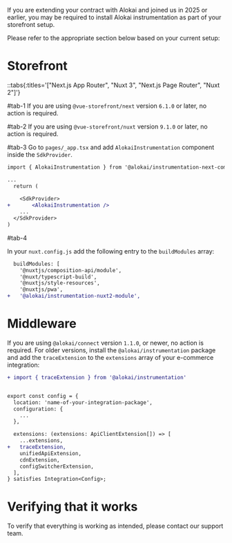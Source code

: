 If you are extending your contract with Alokai and joined us in 2025 or earlier, you may be required to install Alokai instrumentation as part of your storefront setup.

Please refer to the appropriate section below based on your current setup:

# Storefront
::tabs{:titles='["Next.js App Router", "Nuxt 3", "Next.js Page Router", "Nuxt 2"]'}

#tab-1
If you are using `@vue-storefront/next` version `6.1.0` or later, no action is required.

#tab-2
If you are using `@vue-storefront/nuxt` version `9.1.0` or later, no action is required.

#tab-3
Go to `pages/_app.tsx` and add `AlokaiInstrumentation` component inside the `SdkProvider`.

```diff
import { AlokaiInstrumentation } from '@alokai/instrumentation-next-component';

...
  return (
    
    <SdkProvider>
+       <AlokaiInstrumentation />
    ...
  </SdkProvider>
)
```

#tab-4

In your `nuxt.config.js` add the following entry to the `buildModules` array:

```diff 
  buildModules: [
    '@nuxtjs/composition-api/module',
    '@nuxt/typescript-build',
    '@nuxtjs/style-resources',
    '@nuxtjs/pwa',
+   '@alokai/instrumentation-nuxt2-module',
```


# Middleware
If you are using `@alokai/connect` version `1.1.0`, or newer, no action is required.
For older versions, install the `@alokai/instrumentation` package and add the `traceExtension` to the `extensions` array of your e-commerce integration:


```diff
+ import { traceExtension } from '@alokai/instrumentation'


export const config = {
  location: 'name-of-your-integration-package',
  configuration: {
    ...
  },

  extensions: (extensions: ApiClientExtension[]) => [
    ...extensions,
+   traceExtension,
    unifiedApiExtension,
    cdnExtension,
    configSwitcherExtension,
  ],
} satisfies Integration<Config>;
```

# Verifying that it works
To verify that everything is working as intended, please contact our support team.

